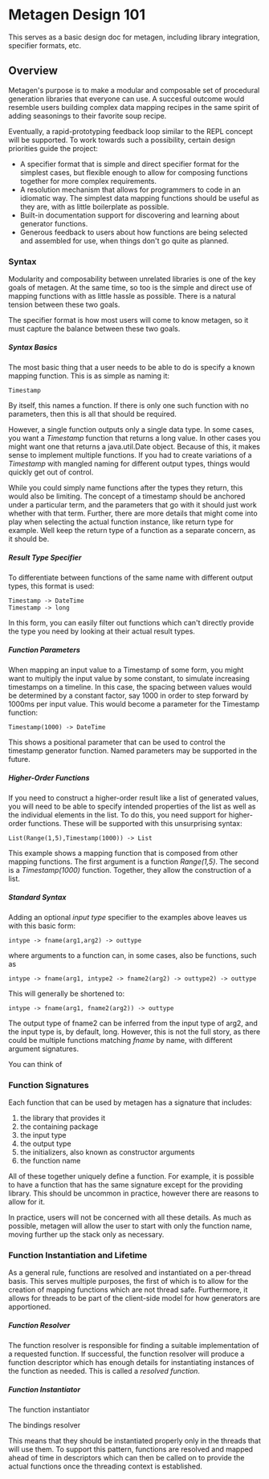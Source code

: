 Metagen Design 101
==================

This serves as a basic design doc for metagen, including library integration, specifier formats, etc.

## Overview

Metagen's purpose is to make a modular and composable set of procedural generation libraries that everyone can use. A succesful outcome would resemble users building complex data mapping recipes in the same spirit of adding seasonings to their favorite soup recipe.

Eventually, a rapid-prototyping feedback loop similar to the REPL concept will be supported. To work towards such a possibility, certain design priorities guide the project:

- A specifier format that is simple and direct specifier format for the simplest cases, but flexible enough to allow for composing functions together for more complex requirements.
- A resolution mechanism that allows for programmers to code in an idiomatic way. The simplest data mapping functions should be useful as they are, with as little boilerplate as possible.
- Built-in documentation support for discovering and learning about generator functions.
- Generous feedback to users about how functions are being selected and assembled for use, when things don't go quite as planned.

### Syntax

Modularity and composability between unrelated libraries is one of the key goals of metagen. At the same time, so too is the simple and direct use of mapping functions with as little hassle as possible.
There is a natural tension between these two goals.

The specifier format is how most users will come to know metagen, so it must capture the balance between these two goals.

##### Syntax Basics

The most basic thing that a user needs to be able to do is specify a known mapping function. This is as simple as naming it:
~~~
Timestamp
~~~
By itself, this names a function. If there is only one such function with no parameters, then this is all that should be required.

However, a single function outputs only a single data type. In some cases, you want a *Timestamp* function that returns a long value. In other cases you might want one that returns a java.util.Date object. Because of this, it makes sense to implement multiple functions. If you had to create variations of a *Timestamp* with mangled naming for different output types, things would quickly get out of control.

While you could simply name functions after the types they return, this would also be limiting. The concept of a timestamp should be anchored under a particular term, and the parameters that go with it should just work whether with that term. Further, there are more details that might come into play when selecting the actual function instance, like return type for example. Well keep the return type of a function as a separate concern, as it should be.


##### Result Type Specifier

To differentiate between functions of the same name with different output types, this format is used:
~~~
Timestamp -> DateTime
Timestamp -> long
~~~
In this form, you can easily filter out functions which can't directly provide the type you need by looking at their actual result types.

##### Function Parameters

When mapping an input value to a Timestamp of some form, you might want to multiply the input value by some constant, to simulate increasing timestamps on a timeline. In this case, the spacing between values would be determined by a constant factor, say 1000 in order to step forward by 1000ms per input value. This would become a parameter for the Timestamp function:
~~~
Timestamp(1000) -> DateTime
~~~
This shows a positional parameter that can be used to control the timestamp generator function. Named parameters may be supported in the future.

##### Higher-Order Functions

If you need to construct a higher-order result like a list of generated values, you will need to be able to specify intended properties of the list as well as the individual elements in the list. To do this, you need support for higher-order functions. These will be supported with this unsurprising syntax:
~~~
List(Range(1,5),Timestamp(1000)) -> List
~~~
This example shows a mapping function that is composed from other mapping functions. The first argument is a function *Range(1,5)*. The second is a *Timestamp(1000)* function. Together, they allow the construction of a list.

##### Standard Syntax

Adding an optional *input type* specifier to the examples above leaves us with this basic form:
~~~
intype -> fname(arg1,arg2) -> outtype
~~~
where arguments to a function can, in some cases, also be functions, such as
~~~
intype -> fname(arg1, intype2 -> fname2(arg2) -> outtype2) -> outtype
~~~
This will generally be shortened to:
~~~
intype -> fname(arg1, fname2(arg2)) -> outtype
~~~
The output type of fname2 can be inferred from the input type of
arg2, and the input type is, by default, long. However, this is not
the full story, as there could be multiple functions matching *fname*
by name, with different argument signatures.

You can think of    


### Function Signatures

Each function that can be used by metagen has a signature that includes:

1. the library that provides it
2. the containing package
3. the input type
4. the output type
5. the initializers, also known as constructor arguments
6. the function name

All of these together uniquely define a function. For example, it is possible to have a function that has the same signature except for the providing library. This should be uncommon in practice, however there are reasons to allow for it.

In practice, users will not be concerned with all these details. As much as possible, metagen will allow the user to start with only the function name, moving further up the stack only as necessary.

### Function Instantiation and Lifetime

As a general rule, functions are resolved and instantiated
on a per-thread basis. This serves multiple purposes, the first of
which is to allow for the creation of mapping functions which
are not thread safe. Furthermore, it allows for threads to be part
of the client-side model for how generators are apportioned.

##### Function Resolver

The function resolver is responsible for finding a suitable
implementation of a requested function. If successful, the function
resolver will produce a function descriptor which has enough details for instantiating instances of the function as needed. This is called
a *resolved function*.

##### Function Instantiator

The function instantiator

The bindings resolver 


This means that they should be instantiated
properly only in the threads that will use them. To support this
pattern, functions are resolved and mapped ahead of time in descriptors
which can then be called on to provide the actual functions once
the threading context is established.

#